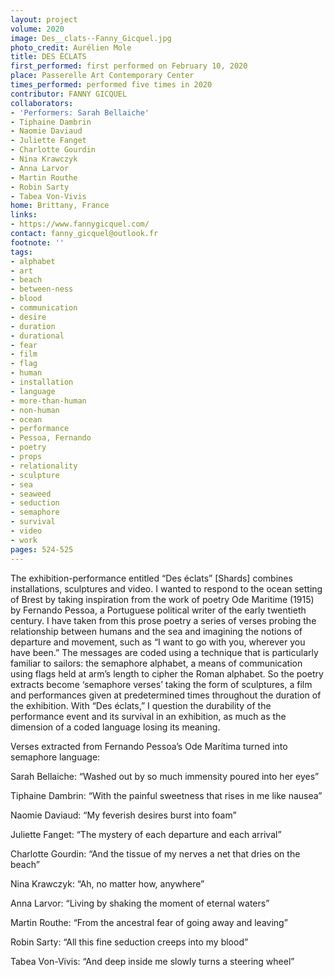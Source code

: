 ```yaml
---
layout: project
volume: 2020
image: Des__clats--Fanny_Gicquel.jpg
photo_credit: Aurélien Mole
title: DES ÉCLATS
first_performed: first performed on February 10, 2020
place: Passerelle Art Contemporary Center
times_performed: performed five times in 2020
contributor: FANNY GICQUEL
collaborators:
- 'Performers: Sarah Bellaiche'
- Tiphaine Dambrin
- Naomie Daviaud
- Juliette Fanget
- Charlotte Gourdin
- Nina Krawczyk
- Anna Larvor
- Martin Routhe
- Robin Sarty
- Tabea Von-Vivis
home: Brittany, France
links:
- https://www.fannygicquel.com/
contact: fanny_gicquel@outlook.fr
footnote: ''
tags:
- alphabet
- art
- beach
- between-ness
- blood
- communication
- desire
- duration
- durational
- fear
- film
- flag
- human
- installation
- language
- more-than-human
- non-human
- ocean
- performance
- Pessoa, Fernando
- poetry
- props
- relationality
- sculpture
- sea
- seaweed
- seduction
- semaphore
- survival
- video
- work
pages: 524-525
---
```


The exhibition-performance entitled “Des éclats” [Shards] combines installations, sculptures and video. I wanted to respond to the ocean setting of Brest by taking inspiration from the work of poetry <span class="ITALIC">Ode Maritime</span> (1915) by Fernando Pessoa, a Portuguese political writer of the early twentieth century. I have taken from this prose poetry a series of verses probing the relationship between humans and the sea and imagining the notions of departure and movement, such as “I want to go with you, wherever you have been.” The messages are coded using a technique that is particularly familiar to sailors: the semaphore alphabet, a means of communication using flags held at arm’s length to cipher the Roman alphabet. So the poetry extracts become ‘semaphore verses’ taking the form of sculptures, a film and performances given at predetermined times throughout the duration of the exhibition. With “Des éclats,” I question the durability of the performance event and its survival in an exhibition, as much as the dimension of a coded language losing its meaning. 

Verses extracted from Fernando Pessoa’s <span class="ITALIC">Ode Marítima</span> turned into semaphore language:

Sarah Bellaiche: “Washed out by so much immensity poured into her eyes”

Tiphaine Dambrin: “With the painful sweetness that rises in me like nausea”

Naomie Daviaud: “My feverish desires burst into foam”

Juliette Fanget: “The mystery of each departure and each arrival”

Charlotte Gourdin: “And the tissue of my nerves a net that dries on the beach”

Nina Krawczyk: “Ah, no matter how, anywhere”

Anna Larvor: “Living by shaking the moment of eternal waters”

Martin Routhe: “From the ancestral fear of going away and leaving”

Robin Sarty: “All this fine seduction creeps into my blood”

Tabea Von-Vivis: “And deep inside me slowly turns a steering wheel”